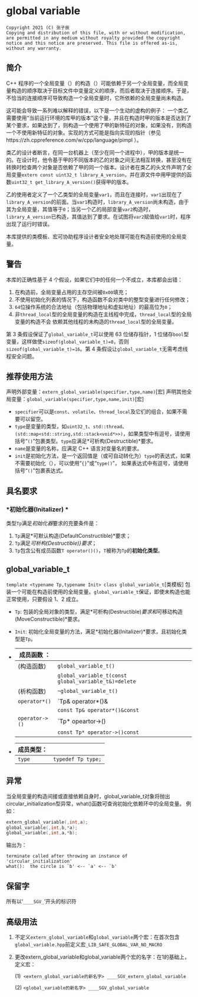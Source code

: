 # global variable
```
Copyright 2021 (C) 张子辰
Copying and distribution of this file, with or without modification, are permitted in any medium without royalty provided the copyright notice and this notice are preserved. This file is offered as-is, without any warranty.
```
## 简介
C++ 程序的一个全局变量（<!--指具有命名空间作用域的对象-->）的构造（<!--指调用构造函数-->）可能依赖于另一个全局变量，而全局变量构造的顺序取决于目标文件中变量定义的顺序，而后者取决于连接顺序。于是，不恰当的连接顺序可导致构造一个全局变量时，它所依赖的全局变量尚未构造。

这可能会导致一系列难以解释的错误，以下是一个生动的虚构的例子：
一个类乙需要使用“当前运行环境的库甲的版本”这个量，并且在构造时甲的版本是否达到了某个要求，如果达到了，则构造一个使用了甲的新特征的对象，如果没有，则构造一个不使用新特征的对象。实现的方式可能是指向实现的指针（参见https://zh.cppreference.com/w/cpp/language/pimpl ）。

类乙的设计者断言，在同一台机器上（至少在同一个进程中），甲的版本是统一的。在设计时，他令基于甲的不同版本的乙的对象之间无法相互转换，甚至没有在转换时检查两个对象是否依赖了甲的同一个版本。设计者在类乙的头文件声明了全局变量`extern const uint32_t library_A_version`，并在源文件中用甲提供的函数`uint32_t get_library_A_version()`获得甲的版本。

乙的使用者定义了一个乙类型的全局变量`var1`，而且在连接时，`var1`出现在了`library_A_version`的前面。当`var1`构造时，`library_A_version`尚未构造，由于其为全局变量，其值等于`0`；当另一个乙的局部变量`var2`构造时，`library_A_version`已构造，其值达到了要求。在试图将`var2`赋值给`var1`时，程序出现了运行时错误。

本库提供的类模板、宏可协助程序设计者安全地处理可能在构造前使用的全局变量。

## 警告
本库的正确性基于 4 个假设，如果它们中的任何一个不成立，本库都会出错：

1. 在构造前，全局变量占用的主存空间被`0x00`填充；
2. 不使用初始化列表的情况下，构造函数不会对类中的整型变量进行任何修改；
3. `64`位操作系统的合法地址（包括物理地址和虚拟地址）的最高位为`0`；
4. 非`thread_local`型的全局变量的构造在主线程中完成，`thread_local`型的全局变量的构造不会	依赖其他线程的未构造的`thread_local`型的全局变量。

第 3 条假设保证了`global_variable_t`可以使用 63 位储存指针，1 位储存`bool`型变量，这样做使`sizeof(global_variable_t)=8`，否则`sizeof(global_variable_t)=16`。第 4 条假设让`global_variable_t`无需考虑线程安全问题。

## 推荐使用方法
<!--本文中的”方法“只有自然语言中的含义，需要使用其在面向对象程序设计中的含义时，一律用”成员函数“或”函数“替代。-->

声明外部变量：`extern_global_variable(specifier,type,name)`[宏]
声明其他全局变量：`global_variable(specifier,type,name,init)`[宏]

- `specifier`可以是`const`、`volatile`、`thread_local`及它们的组合，如果不需要可以留空。
-  `type`是变量的类型，如`uint32_t`、`std::thread`、`(std::map<std::string,std::stack<void*>>)`，如果类型中有逗号，请使用括号“`()`”包裹类型。`type`应满足*可析构(Destructible)*要求。
- `name`是变量的名称，应满足 C++ 语言对变量名的要求。
- `init`是初始化方法，是一个返回值是（或可自动转化为）`type`的表达式，如果不需要初始化（<!--对于这种情况，你不应该使用本库，而应直接定义全局变量-->），可以使用“`{}`”或“`type()`”，  如果表达式中有逗号，请使用括号“`()`”包裹表达式。

## 具名要求
### *初始化器(Initalizer) *
类型`Tp`满足*初始化器*要求的充要条件是：

1. `Tp`满足*可默认构造(DefaultConstructible)*要求；
2. `Tp`满足*可析构(Destructible)}要求*；
3. `Tp`包含公有成员函数`T operator()()`，`T`被称为`Tp`的**初始化类型**。

## global_variable_t
`template <typename Tp,typename Init> class global_variable_t`[类模板]
包装一个可能在构造前使用的全局变量。`global_variable_t`保证，即使未构造也能正常使用，只要假设 1、2 成立。

- `Tp`: 包装的全局对象的类型，满足*可析构(Destructible)*要求和*可移动构造
	(MoveConstructible)*要求。
	
- `Init`: 初始化全局变量的方法，满足*初始化器(Initalizer)*要求，且初始化类型是`Tp`。

- | 成员函数 ：|   |
	| ---- | ---- |
	| (构造函数) | `global_variable_t()`                                |
	|            | `global_variable_t(const global_variable_t&)=delete` |
	| (析构函数) | `~global_variable_t()`                               |
	|`operator*()`|`Tp& operator*()&|
	|   |`const Tp& operator*()&const`|
	|`operator->()`|`Tp* opeartor->()|
	|   |`const Tp* operator->()const`|
	
- |成员类型：|   |
	| ---- | ---- |
	| `type` | `typedef Tp type;` |

## 异常
当全局变量的构造间接或直接依赖自身时，global_variable_t对象将抛出circular_initialization型异常，what()函数可查询初始化依赖环中的全局变量。
例如：

```cpp
extern_global_variable(,int,a);
global_variable(,int,b,*a);
global_variable(,int,a,*b);
```
输出为：
```
terminate called after throwing an instance of 'circular_initialization'
what():  the circle is `b' <-- `a' <-- `b'
```

## 保留字
所有以‘`____SGV_`’开头的标识符

## 高级用法

1. 不定义`extern_global_variable`和`global_variable`两个宏：在首次包含`global_variable.hpp`前定义宏`_LIB_SAFE_GLOBAL_VAR_NO_MACRO`

2. 更改extern_global_variable和global_variable两个宏的名字：在1的基础上，定义宏：

	(1)` <extern_global_variable的新名字> ____SGV_extern_global_variable`

	(2) `<global_variable的新名字> ____SGV_global_variable`
